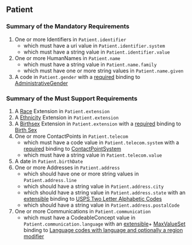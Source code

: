 ## Patient

### Summary of the Mandatory Requirements
1. One or more Identifiers  in `Patient.identifier`
   - which must have a  uri value  in `Patient.identifier.system`
   - which must have a  string value  in `Patient.identifier.value`
1. One or more HumanNames  in `Patient.name`
   - which must have a  string value  in `Patient.name.family`
   - which must have one or more string values  in `Patient.name.given`
1.  A  code  in `Patient.gender`
with a [required](http://hl7.org/fhir/R4/terminologies.html#required)
 binding to [AdministrativeGender](http://hl7.org/fhir/ValueSet/administrative-gender)

### Summary of the Must Support Requirements
1.  A [Race]([&#39;http://hl7.org/fhir/us/core/StructureDefinition/us-core-race&#39;]) Extension  in `Patient.extension`
1.  A [Ethnicity]([&#39;http://hl7.org/fhir/us/core/StructureDefinition/us-core-ethnicity&#39;]) Extension  in `Patient.extension`
1.  A [Birthsex]([&#39;http://hl7.org/fhir/us/core/StructureDefinition/us-core-birthsex&#39;]) Extension  in `Patient.extension`
with a [required](http://hl7.org/fhir/R4/terminologies.html#required)
 binding to [Birth Sex](http://hl7.org/fhir/us/core/ValueSet/birthsex)
1. One or more ContactPoints  in `Patient.telecom`
   - which must have a  code value  in `Patient.telecom.system`
with a [required](http://hl7.org/fhir/R4/terminologies.html#required)
 binding to [ContactPointSystem](http://hl7.org/fhir/ValueSet/contact-point-system)
   - which must have a  string value  in `Patient.telecom.value`
1.  A  date  in `Patient.birthDate`
1. One or more Addresses  in `Patient.address`
   - which should have one or more string values  in `Patient.address.line`
   - which should have a  string value  in `Patient.address.city`
   - which should have a  string value  in `Patient.address.state`
with an [extensible](http://hl7.org/fhir/R4/terminologies.html#extensible)
 binding to [USPS Two Letter Alphabetic Codes](http://hl7.org/fhir/us/core/ValueSet/us-core-usps-state)
   - which should have a  string value  in `Patient.address.postalCode`
1. One or more Communications  in `Patient.communication`
   - which must have a  CodeableConcept value  in `Patient.communication.language`
with an [extensible](http://hl7.org/fhir/R4/terminologies.html#extensible)\+ [MaxValueSet](general-guidance.html#max-binding)
 binding to [Language codes with language and optionally a region modifier](http://hl7.org/fhir/us/core/ValueSet/simple-language)